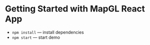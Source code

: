 # Getting Started with MapGL React App

-   `npm install` — install dependencies
-   `npm start` — start demo

